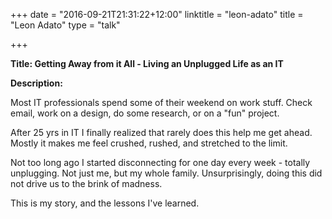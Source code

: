 +++
date = "2016-09-21T21:31:22+12:00"
linktitle = "leon-adato"
title = "Leon Adato"
type = "talk"

+++

<div class="span-15  ">
  <div class="span-15  last ">
  <p><strong>Title: Getting Away from it All - Living an Unplugged Life as an IT</strong>

</p>

<p><strong>Description:</strong></p>

<p>Most IT professionals spend some of their weekend on work stuff. Check email, work on a design, do some research, or on a "fun" project.</p>

<p>After 25 yrs in IT I finally realized that rarely does this help me get ahead. Mostly it makes me feel crushed, rushed, and stretched to the limit.</p>

<p>Not too long ago I started disconnecting for one day every week - totally unplugging. Not just me, but my whole family. Unsurprisingly, doing this did not drive us to the brink of madness.</p>

<p>This is my story, and the lessons I've learned.</p>

  </div>
</div>

